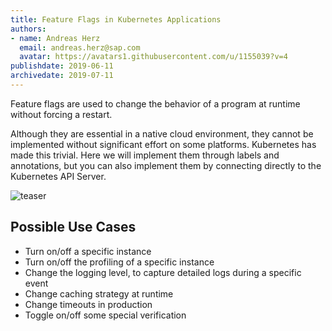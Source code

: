 ```yaml
---
title: Feature Flags in Kubernetes Applications
authors: 
- name: Andreas Herz
  email: andreas.herz@sap.com
  avatar: https://avatars1.githubusercontent.com/u/1155039?v=4
publishdate: 2019-06-11
archivedate: 2019-07-11
---
```


Feature flags are used to change the behavior of a program at runtime without forcing a restart.

Although they are essential in a native cloud environment, they cannot be implemented without significant effort on some platforms. Kubernetes has made this trivial. Here we will implement them through labels and annotations, but you can also implement them by connecting directly to the Kubernetes API Server.

![teaser](./images/teaser-2.gif)

## Possible Use Cases

- Turn on/off a specific instance
- Turn on/off the profiling of a specific instance
- Change the logging level, to capture detailed logs during a specific event
- Change caching strategy at runtime
- Change timeouts in production
- Toggle on/off some special verification
